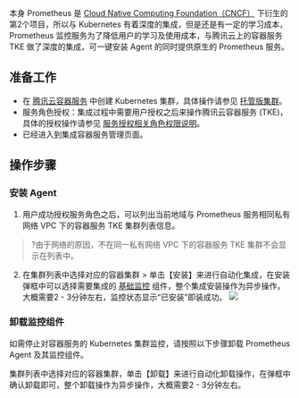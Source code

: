 本身 Prometheus 是 [Cloud Native Computing Foundation（CNCF）](https://cncf.io/)  下衍生的第2个项目，所以与 Kubernetes 有着深度的集成，但是还是有一定的学习成本， Prometheus 监控服务为了降低用户的学习及使用成本，与腾讯云上的容器服务 TKE 做了深度的集成，可一键安装 Agent 的同时提供原生的 Prometheus 服务。

## 准备工作

- 在 [腾讯云容器服务](https://console.cloud.tencent.com/tke2/cluster) 中创建 Kubernetes 集群，具体操作请参见 [托管版集群](https://cloud.tencent.com/document/product/457/32189#TemplateCreation)。
- 服务角色授权：集成过程中需要用户授权之后来操作腾讯云容器服务 (TKE)，具体的授权操作请参见 [服务授权相关角色权限说明](https://cloud.tencent.com/document/product/1416/56023)。
- 已经进入到集成容器服务管理页面。

## 操作步骤

### 安装 Agent[](id:install_agent)

1. 用户成功授权服务角色之后，可以列出当前地域与 Prometheus 服务相同私有网络 VPC 下的容器服务 TKE 集群列表信息。
 >?由于网络的原因，不在同一私有网络 VPC 下的容器服务 TKE 集群不会显示在列表中。
2. 在集群列表中选择对应的容器集群 > 单击【安装】来进行自动化集成，在安装弹框中可以选择需要集成的 [基础监控](https://cloud.tencent.com/document/product/1416/56002) 组件，整个集成安装操作为异步操作，大概需要2 - 3分钟左右，监控状态显示“已安装”即装成功。
![](https://main.qcloudimg.com/raw/6c858ad4866adda3eec7f78c3838a8cb.png)

### 卸载监控组件

如需停止对容器服务的 Kubernetes 集群监控，请按照以下步骤卸载 Prometheus Agent 及其监控组件。

集群列表中选择对应的容器集群，单击【卸载】来进行自动化卸载操作，在弹框中确认卸载即可，整个卸载操作为异步操作，大概需要2 - 3分钟左右。

